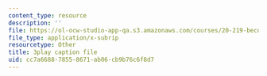 ```yaml
---
content_type: resource
description: ''
file: https://ol-ocw-studio-app-qa.s3.amazonaws.com/courses/20-219-becoming-the-next-bill-nye-writing-and-hosting-the-educational-show-january-iap-2015/cc7a668878558671ab06cb9b76c6f8d7_GXvoGKLnGn8.srt
file_type: application/x-subrip
resourcetype: Other
title: 3play caption file
uid: cc7a6688-7855-8671-ab06-cb9b76c6f8d7
---
```

